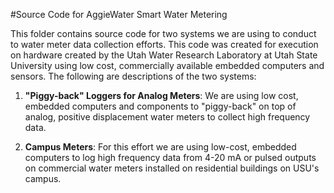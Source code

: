#Source Code for AggieWater Smart Water Metering

This folder contains source code for two systems we are using to conduct to water meter data collection efforts. This code was created for execution on hardware created by the Utah Water Research Laboratory at Utah State University using low cost, commercially available embedded computers and sensors. The following are descriptions of the two systems:

1. **"Piggy-back" Loggers for Analog Meters**:  We are using low cost, embedded computers and components to "piggy-back" on top of analog, positive displacement water meters to collect high frequency data.

2. **Campus Meters**: For this effort we are using low-cost, embedded computers to log high frequency data from 4-20 mA or pulsed outputs on commercial water meters installed on residential buildings on USU's campus. 
